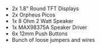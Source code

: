 * 2x 1.8" Round TFT Displays
* 2x Orpheus Picos
* 1x 8 Ohm 2 Watt Speaker
* 1x MAX98375A Speaker Driver
* 6x 12mm Push Buttons
* Bunch of loose jumpers and wires
